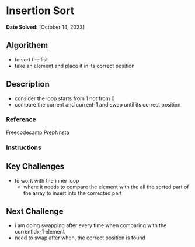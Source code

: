 # Insertion Sort

**Date Solved:** [October 14, 2023]

## Algorithem

- to sort the list
- take an element and place it in its correct position

## Description

- consider the loop starts from 1 not from 0
- compare the current and current-1 and swap until its correct position

### Reference

[Freecodecamp](https://www.freecodecamp.org/learn/coding-interview-prep/algorithms/implement-insertion-sort)
[PrepNnsta](https://prepinsta.com/c-program/insertion-sort/)

### Instructions

## Key Challenges

- to work with the inner loop
  - where it needs to compare the element with the all the sorted part of the array to insert into the corrected part

## Next Challenge

- i am doing swapping after every time when comparing with the currentIdx-1 element
- need to swap after when, the correct position is found
